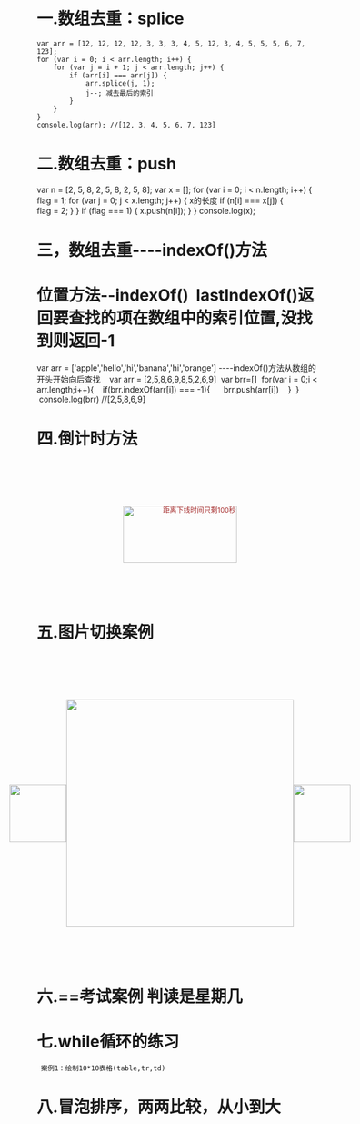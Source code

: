 ###
# 一.数组去重：splice
    var arr = [12, 12, 12, 12, 3, 3, 3, 4, 5, 12, 3, 4, 5, 5, 5, 6, 7, 123];
    for (var i = 0; i < arr.length; i++) {
        for (var j = i + 1; j < arr.length; j++) {
            if (arr[i] === arr[j]) {
                arr.splice(j, 1); 
                j--; 减去最后的索引
            }
        }
    }
    console.log(arr); //[12, 3, 4, 5, 6, 7, 123]

# 二.数组去重：push
  var n = [2, 5, 8, 2, 5, 8, 2, 5, 8];
  var x = [];
  for (var i = 0; i < n.length; i++) {
    flag = 1;
    for (var j = 0; j < x.length; j++) {  x的长度
      if (n[i] === x[j]) {  
        flag = 2;
      }
    }
    if (flag === 1) {
      x.push(n[i]);
    }
  }
  console.log(x);

# 三，数组去重----indexOf()方法
# 位置方法--indexOf()  lastIndexOf()返回要查找的项在数组中的索引位置,没找到则返回-1
var arr = ['apple','hello','hi','banana','hi','orange']
         ----indexOf()方法从数组的开头开始向后查找
  
 var arr = [2,5,8,6,9,8,5,2,6,9]
 var brr=[]
 for(var i = 0;i < arr.length;i++){
   if(brr.indexOf(arr[i]) === -1){
     brr.push(arr[i])
   }
 }
 console.log(brr) //[2,5,8,6,9]

# 四.倒计时方法
  <style>
    div {
      width: 200px;
      height: 100px;
      margin: 100px auto;
      line-height: 0;
      position: relative;
    }
    img {
      width: 100%;
      height: 100%;
      object-fit: cover;
    }
    span {
      background-color: #000;
      position: absolute;
      top: 8px;
      left: 70px;
      font-size: 12px;
      color: brown;
    }
  </style>
  <body>
    <div>
      <img src="../img/女好骚.png" alt="" />
      <span>距离下线时间只剩100秒</span>
    </div>
  </body>
</html>
<script>
  var a = document.querySelector("div span");
  var n = 100;
  var b = window.setInterval(function () {
    a.innerHTML="距离下线时间只剩" + n + "秒";
    n--;
    if (n === 0) {
      window.clearInterval(b);
      a.style.display = "none";
    }
  }, 100);
</script>

# 五.图片切换案例 
<style>
    .fahter {
      width: 400px;
      height: 400px;
      box-sizing: border-box;
      margin: 100px auto;
      position: relative;
    }
    #pic {
      width: 400px;
      height: 400px;
      object-fit: cover;
    }
    #l {
      width: 100px;
      height: 100px;
      position: absolute;
      left: -100px;
      top: 150px;
    }
    #r {
      width: 100px;
      height: 100px;
      position: absolute;
      right: -100px;
      top: 150px;
    }
  </style>
  <body>
    <div class="fahter">
      <img src="../img/1.png" alt="" id="pic" />
      <img src="../img/l.png" alt="" id="l">
      <img src="../img/r.png" alt="" id="r">
    </div>
  </body>
</html>
<script>
    var num = 1
    r.onclick = function () {
      num ++
      if (num > 4) {
        num = 1 
      }
      // pic.src = "../img/" + num + ".png"
      pic.src = `../img/${num}.png`
    }
    l.onclick = function () {
      num --
      if (num < 1) {
        num =4
      }
      pic.src = "../img/" + num + ".png"
    }
</script>

# 六.==考试案例  判读是星期几
<script>
  var xiqi = prompt("请输入星期：");
  switch (+xiqi) {
    case 1:
    console.log("今天星期一");
      break;
    case 2:
    console.log("今天是星期二");
      break;
    case 3:
    console.log("今天是星期三");
      break;
    case 4:
    console.log("今天是星期四");
      break;
    case 5:
    console.log("今天是星期五");
      break;
    case 6:
    console.log("今天是星期六");
      break;
    case 7:
      console.log("今天是星期天");
      break;
    default:
    console.log('输入有误')
    break
  }
</script>

# 七.while循环的练习
     案例1：绘制10*10表格(table,tr,td)
   <script>
  document.write('<table width=400px heith=400px border=1 cellspacing="0">')
    var a = 1
    while(a<=10){
      document.write('<tr></tr>')
      a++
      console.log(123,a)
      b=1
      while(b<=10){
        document.write('<th>77777</th>')
        b++
        console.log(145,b)
      }
    }
  document.write('</table>')
</script>

# 八.冒泡排序，两两比较，从小到大
<script>
  var a=[5,2,3,6,8,2,6,8,5,6]
  for (var i=0;i<a.length;i++){
    for(var j=0;j<a.length;j++){
      if(a[j]>a[j+1]){
        var timp=a[j]
            a[j]=a[j+1]
            a[j+1]=timp
      }
    }
  }
  console.log(a)

# 九.sort排序
<script>
var x=[8,7,3,4,5,6]
x.sort(function(a,b){return a-b})
  console.log(x)

#  利用split 拆分数组： 将字符串'get - element-by-id'转换成数组
   var arr = 'get - element-by-id'
   console.log(arr.split('-')) //  (4) ["get ", " element", "by", "id"]

# 利用正则
   var arr = 'aaabbbbcccdddffffeee'
   var brr = /(\w)\1*/g
   var crr = {}
   arr.replace(brr,function(a,b){
    console.log(a);
    console.log(a.length);
    console.log(b);
    crr[b]= a.length
   })
   console.log(crr)

# 十.用
# 案例1：new Set方法
<script>
let arr = ['zhangsan','lisi',100,200,'zhangsan','lisi',100,200]
console.log(new Set(arr))       //   Set(4) {"zhangsan", "lisi", 100, 200}
console.log([...new Set(arr)])  //   (4) ["zhangsan", "lisi", 100, 200]
</script>
   
